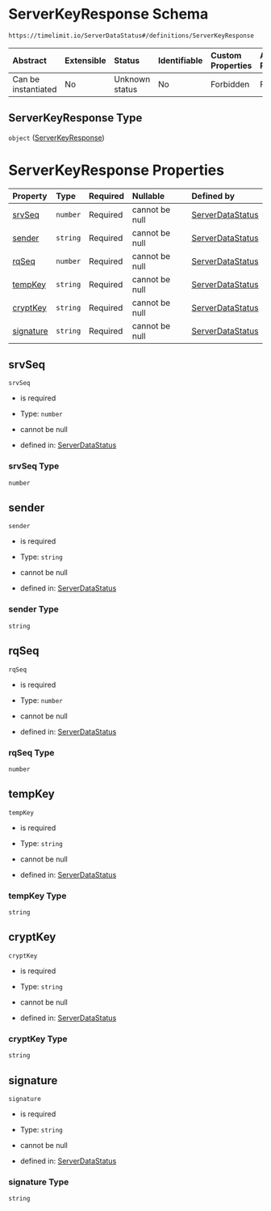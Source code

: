 # ServerKeyResponse Schema

```txt
https://timelimit.io/ServerDataStatus#/definitions/ServerKeyResponse
```



| Abstract            | Extensible | Status         | Identifiable | Custom Properties | Additional Properties | Access Restrictions | Defined In                                                                            |
| :------------------ | :--------- | :------------- | :----------- | :---------------- | :-------------------- | :------------------ | :------------------------------------------------------------------------------------ |
| Can be instantiated | No         | Unknown status | No           | Forbidden         | Forbidden             | none                | [ServerDataStatus.schema.json\*](ServerDataStatus.schema.json "open original schema") |

## ServerKeyResponse Type

`object` ([ServerKeyResponse](serverdatastatus-definitions-serverkeyresponse.md))

# ServerKeyResponse Properties

| Property                | Type     | Required | Nullable       | Defined by                                                                                                                                                                             |
| :---------------------- | :------- | :------- | :------------- | :------------------------------------------------------------------------------------------------------------------------------------------------------------------------------------- |
| [srvSeq](#srvseq)       | `number` | Required | cannot be null | [ServerDataStatus](serverdatastatus-definitions-serverkeyresponse-properties-srvseq.md "https://timelimit.io/ServerDataStatus#/definitions/ServerKeyResponse/properties/srvSeq")       |
| [sender](#sender)       | `string` | Required | cannot be null | [ServerDataStatus](serverdatastatus-definitions-serverkeyresponse-properties-sender.md "https://timelimit.io/ServerDataStatus#/definitions/ServerKeyResponse/properties/sender")       |
| [rqSeq](#rqseq)         | `number` | Required | cannot be null | [ServerDataStatus](serverdatastatus-definitions-serverkeyresponse-properties-rqseq.md "https://timelimit.io/ServerDataStatus#/definitions/ServerKeyResponse/properties/rqSeq")         |
| [tempKey](#tempkey)     | `string` | Required | cannot be null | [ServerDataStatus](serverdatastatus-definitions-serverkeyresponse-properties-tempkey.md "https://timelimit.io/ServerDataStatus#/definitions/ServerKeyResponse/properties/tempKey")     |
| [cryptKey](#cryptkey)   | `string` | Required | cannot be null | [ServerDataStatus](serverdatastatus-definitions-serverkeyresponse-properties-cryptkey.md "https://timelimit.io/ServerDataStatus#/definitions/ServerKeyResponse/properties/cryptKey")   |
| [signature](#signature) | `string` | Required | cannot be null | [ServerDataStatus](serverdatastatus-definitions-serverkeyresponse-properties-signature.md "https://timelimit.io/ServerDataStatus#/definitions/ServerKeyResponse/properties/signature") |

## srvSeq



`srvSeq`

*   is required

*   Type: `number`

*   cannot be null

*   defined in: [ServerDataStatus](serverdatastatus-definitions-serverkeyresponse-properties-srvseq.md "https://timelimit.io/ServerDataStatus#/definitions/ServerKeyResponse/properties/srvSeq")

### srvSeq Type

`number`

## sender



`sender`

*   is required

*   Type: `string`

*   cannot be null

*   defined in: [ServerDataStatus](serverdatastatus-definitions-serverkeyresponse-properties-sender.md "https://timelimit.io/ServerDataStatus#/definitions/ServerKeyResponse/properties/sender")

### sender Type

`string`

## rqSeq



`rqSeq`

*   is required

*   Type: `number`

*   cannot be null

*   defined in: [ServerDataStatus](serverdatastatus-definitions-serverkeyresponse-properties-rqseq.md "https://timelimit.io/ServerDataStatus#/definitions/ServerKeyResponse/properties/rqSeq")

### rqSeq Type

`number`

## tempKey



`tempKey`

*   is required

*   Type: `string`

*   cannot be null

*   defined in: [ServerDataStatus](serverdatastatus-definitions-serverkeyresponse-properties-tempkey.md "https://timelimit.io/ServerDataStatus#/definitions/ServerKeyResponse/properties/tempKey")

### tempKey Type

`string`

## cryptKey



`cryptKey`

*   is required

*   Type: `string`

*   cannot be null

*   defined in: [ServerDataStatus](serverdatastatus-definitions-serverkeyresponse-properties-cryptkey.md "https://timelimit.io/ServerDataStatus#/definitions/ServerKeyResponse/properties/cryptKey")

### cryptKey Type

`string`

## signature



`signature`

*   is required

*   Type: `string`

*   cannot be null

*   defined in: [ServerDataStatus](serverdatastatus-definitions-serverkeyresponse-properties-signature.md "https://timelimit.io/ServerDataStatus#/definitions/ServerKeyResponse/properties/signature")

### signature Type

`string`
